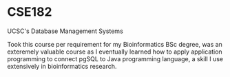 # CSE182
 UCSC's Database Management Systems
 
 Took this course per requirement for my Bioinformatics BSc degree, was an exteremely valuable course as I eventually learned how to apply application programming to connect pgSQL to Java programming language, a skill I use extensively in bioinformatics research.
